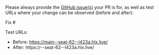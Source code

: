 Please always provide the [GitHub issue(s)](../issues) your PR is for, as well as test URLs where your change can be observed (before and after):

Fix #<gh-issue-id>

Test URLs:
- Before: https://main--seat-62--l423a.hlx.live/
- After: https://<branch>--seat-62--l423a.hlx.live/
